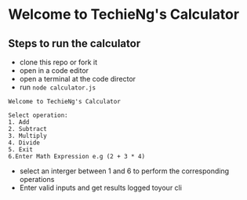 # Welcome to TechieNg's Calculator

## Steps to run the calculator

- clone this repo or fork it
- open in a code editor
- open a terminal at the code director
- run `node calculator.js`

```
Welcome to TechieNg's Calculator

Select operation:
1. Add
2. Subtract
3. Multiply
4. Divide
5. Exit
6.Enter Math Expression e.g (2 + 3 * 4)
```

- select an interger between 1 and 6 to perform the corresponding operations
- Enter valid inputs and get results logged toyour cli
